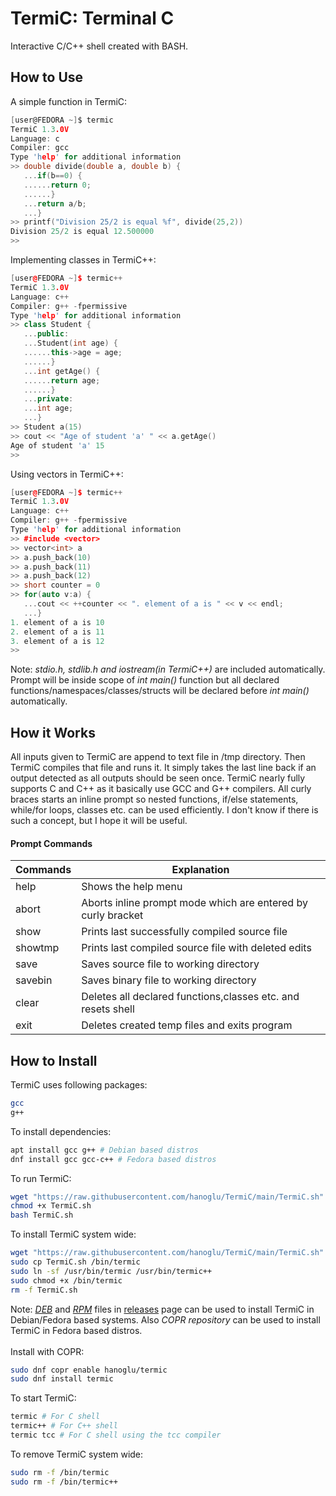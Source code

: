 # TermiC: Terminal C
Interactive C/C++ shell created with BASH.
## How to Use
A simple function in TermiC:
```c
[user@FEDORA ~]$ termic
TermiC 1.3.0V
Language: c
Compiler: gcc
Type 'help' for additional information
>> double divide(double a, double b) {
   ...if(b==0) {
   ......return 0;
   ......}
   ...return a/b;
   ...}
>> printf("Division 25/2 is equal %f", divide(25,2))
Division 25/2 is equal 12.500000
>> 
```
Implementing classes in TermiC++:
```cpp
[user@FEDORA ~]$ termic++
TermiC 1.3.0V
Language: c++
Compiler: g++ -fpermissive
Type 'help' for additional information
>> class Student {
   ...public:
   ...Student(int age) {
   ......this->age = age;
   ......}
   ...int getAge() {
   ......return age;
   ......}
   ...private:
   ...int age;
   ...}
>> Student a(15)
>> cout << "Age of student 'a' " << a.getAge()
Age of student 'a' 15
>> 
```
Using vectors in TermiC++:
```cpp
[user@FEDORA ~]$ termic++
TermiC 1.3.0V
Language: c++
Compiler: g++ -fpermissive
Type 'help' for additional information
>> #include <vector>
>> vector<int> a
>> a.push_back(10)
>> a.push_back(11)
>> a.push_back(12)
>> short counter = 0
>> for(auto v:a) {
   ...cout << ++counter << ". element of a is " << v << endl;
   ...}
1. element of a is 10
2. element of a is 11
3. element of a is 12
>> 
```
Note: _stdio.h, stdlib.h and iostream(in TermiC++)_ are included automatically. Prompt will be inside scope of _int main()_ function but all declared functions/namespaces/classes/structs will be declared before _int main()_ automatically.
## How it Works
All inputs given to TermiC are append to text file in /tmp directory. Then TermiC compiles that file and runs it. It simply takes the last line back if an output detected as all outputs should be seen once. TermiC nearly fully supports C and C++ as it basically use GCC and G++ compilers. All curly braces starts an inline prompt so nested functions, if/else statements, while/for loops, classes etc. can be used efficiently. I don't know if there is such a concept, but I hope it will be useful.
#### Prompt Commands
|Commands|Explanation|
|--------|-----------|
|help|Shows the help menu|
|abort|Aborts inline prompt mode which are entered by curly bracket|
|show|Prints last successfully compiled source file|
|showtmp|Prints last compiled source file with deleted edits|
|save|Saves source file to working directory|
|savebin|Saves binary file to working directory|
|clear|Deletes all declared functions,classes etc. and resets shell|
|exit|Deletes created temp files and exits program|

## How to Install
TermiC uses following packages:
```bash
gcc
g++
```
To install dependencies:
```bash
apt install gcc g++ # Debian based distros
dnf install gcc gcc-c++ # Fedora based distros
```
To run TermiC:
```bash
wget "https://raw.githubusercontent.com/hanoglu/TermiC/main/TermiC.sh"
chmod +x TermiC.sh
bash TermiC.sh
```
To install TermiC system wide:
```bash
wget "https://raw.githubusercontent.com/hanoglu/TermiC/main/TermiC.sh"
sudo cp TermiC.sh /bin/termic
sudo ln -sf /usr/bin/termic /usr/bin/termic++
sudo chmod +x /bin/termic
rm -f TermiC.sh
```
Note: [_DEB_](https://github.com/hanoglu/TermiC/releases/download/V1.2.2/termic-1.2.2.deb) and [_RPM_](https://github.com/hanoglu/TermiC/releases/download/V1.2.2/termic-1.2.2.noarch.rpm) files in [releases](https://github.com/hanoglu/TermiC/releases/tag/V1.2.2) page can be used to install TermiC in Debian/Fedora based systems. Also _COPR repository_ can be used to install TermiC in Fedora based distros.<br><br>
Install with COPR:
```bash
sudo dnf copr enable hanoglu/termic
sudo dnf install termic
```
To start TermiC:
```bash
termic # For C shell
termic++ # For C++ shell
termic tcc # For C shell using the tcc compiler
```
To remove TermiC system wide:
```bash
sudo rm -f /bin/termic
sudo rm -f /bin/termic++
```
